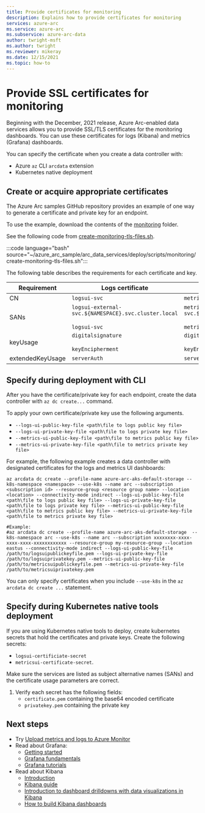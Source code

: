 ```yaml
---
title: Provide certificates for monitoring
description: Explains how to provide certificates for monitoring
services: azure-arc
ms.service: azure-arc
ms.subservice: azure-arc-data
author: twright-msft
ms.author: twright
ms.reviewer: mikeray
ms.date: 12/15/2021
ms.topic: how-to
---
```


# Provide SSL certificates for monitoring

Beginning with the December, 2021 release, Azure Arc-enabled data services allows you to provide SSL/TLS certificates for the monitoring dashboards. You can use these certificates for logs (Kibana) and metrics (Grafana) dashboards. 

You can specify the certificate when you create a data controller with:
- Azure `az` CLI `arcdata` extension
- Kubernetes native deployment

## Create or acquire appropriate certificates

The Azure Arc samples GitHub repository provides an example of one way to generate a certificate and private key for an endpoint. 

To use the example, download the contents of the [monitoring](https://github.com/microsoft/azure_arc/tree/main/arc_data_services/deploy/scripts/monitoring) folder.

See the following code from [create-monitoring-tls-files.sh](https://github.com/microsoft/azure_arc/tree/main/arc_data_services/deploy/scripts/monitoring).

:::code language="bash" source="~/azure_arc_sample/arc_data_services/deploy/scripts/monitoring/create-monitoring-tls-files.sh":::

The following table describes the requirements for each certificate and key. 

|Requirement|Logs certificate|Metrics certificate|
|-----|-----|-----|
|CN|`logsui-svc`|`metricsui-svc`|
|SANs| `logsui-external-svc.${NAMESPACE}.svc.cluster.local`<br/><br>`logsui-svc` | `metricsui-external-svc.${NAMESPACE}.svc.cluster.local`<br/><br>`metricsui-svc`|
|keyUsage|`digitalsignature`<br/><br>`keyEncipherment`|`digitalsignature`<br/><br>`keyEncipherment`|
|extendedKeyUsage|`serverAuth`|`serverAuth`|

## Specify during deployment with CLI

After you have the certificate/private key for each endpoint, create the data controller with `az dc create...` command.

To apply your own certificate/private key use the following arguments.

   - `--logs-ui-public-key-file <path\file to logs public key file>`
   - `--logs-ui-private-key-file <path\file to logs private key file>`
   - `--metrics-ui-public-key-file <path\file to metrics public key file>`
   - `--metrics-ui-private-key-file <path\file to metrics private key file>`

For example, the following example creates a data controller with designated certificates for the logs and metrics UI dashboards:

```azurecli
az arcdata dc create --profile-name azure-arc-aks-default-storage --k8s-namespace <namespace> --use-k8s --name arc --subscription <subscription id> --resource-group <resource group name> --location <location> --connectivity-mode indirect --logs-ui-public-key-file <path\file to logs public key file> --logs-ui-private-key-file <path\file to logs private key file> --metrics-ui-public-key-file <path\file to metrics public key file> --metrics-ui-private-key-file <path\file to metrics private key file>

#Example:
#az arcdata dc create --profile-name azure-arc-aks-default-storage  --k8s-namespace arc --use-k8s --name arc --subscription xxxxxxxx-xxxx-xxxx-xxxx-xxxxxxxxxxxx --resource-group my-resource-group --location eastus --connectivity-mode indirect --logs-ui-public-key-file /path/to/logsuipublickeyfile.pem --logs-ui-private-key-file /path/to/logsuiprivatekey.pem --metrics-ui-public-key-file /path/to/metricsuipublickeyfile.pem --metrics-ui-private-key-file /path/to/metricsuiprivatekey.pem
```

You can only specify certificates when you include `--use-k8s` in the `az arcdata dc create ...` statement.

## Specify during Kubernetes native tools deployment

If you are using Kubernetes native tools to deploy, create kubernetes secrets that hold the certificates and private keys. Create the following secrets:

- `logsui-certificiate-secret` 
- `metricsui-certificate-secret`.

Make sure the services are listed as subject alternative names (SANs) and the certificate usage parameters are correct. 

1. Verify each secret has the following fields:
   - `certificate.pem` containing the base64 encoded certificate
   - `privatekey.pem` containing the private key

## Next steps
- Try [Upload metrics and logs to Azure Monitor](upload-metrics-and-logs-to-azure-monitor.md)
- Read about Grafana:
   - [Getting started](https://grafana.com/docs/grafana/latest/getting-started/getting-started)
   - [Grafana fundamentals](https://grafana.com/tutorials/grafana-fundamentals/#1)
   - [Grafana tutorials](https://grafana.com/tutorials/grafana-fundamentals/#1)
- Read about Kibana
   - [Introduction](https://www.elastic.co/webinars/getting-started-kibana?baymax=default&elektra=docs&storm=top-video)
   - [Kibana guide](https://www.elastic.co/guide/en/kibana/current/index.html)
   - [Introduction to dashboard drilldowns with data visualizations in Kibana](https://www.elastic.co/webinars/dashboard-drilldowns-with-data-visualizations-in-kibana/)
   - [How to build Kibana dashboards](https://www.elastic.co/webinars/how-to-build-kibana-dashboards/)
